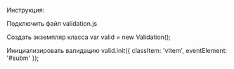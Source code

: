 Инструкция:

Подключить файл validation.js

Создать экземпляр класса var valid = new Validation();

Инициализировать валидацию
valid.init({
        classItem: 'vItem',
        eventElement: '#subm'
    });